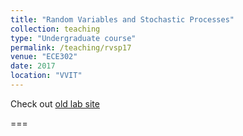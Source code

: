```yaml
---
title: "Random Variables and Stochastic Processes"
collection: teaching
type: "Undergraduate course"
permalink: /teaching/rvsp17
venue: "ECE302"
date: 2017
location: "VVIT"
---
```



Check out [old lab site](https://sites.google.com/site/rvspvvit/) 

















===
